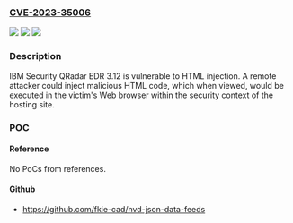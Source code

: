 ### [CVE-2023-35006](https://cve.mitre.org/cgi-bin/cvename.cgi?name=CVE-2023-35006)
![](https://img.shields.io/static/v1?label=Product&message=Security%20QRadar%20EDR&color=blue)
![](https://img.shields.io/static/v1?label=Version&message=%3D%203.12%20&color=brighgreen)
![](https://img.shields.io/static/v1?label=Vulnerability&message=CWE-80%20Improper%20Neutralization%20of%20Script-Related%20HTML%20Tags%20in%20a%20Web%20Page%20(Basic%20XSS)&color=brighgreen)

### Description

IBM Security QRadar EDR 3.12 is vulnerable to HTML injection. A remote attacker could inject malicious HTML code, which when viewed, would be executed in the victim's Web browser within the security context of the hosting site.

### POC

#### Reference
No PoCs from references.

#### Github
- https://github.com/fkie-cad/nvd-json-data-feeds

